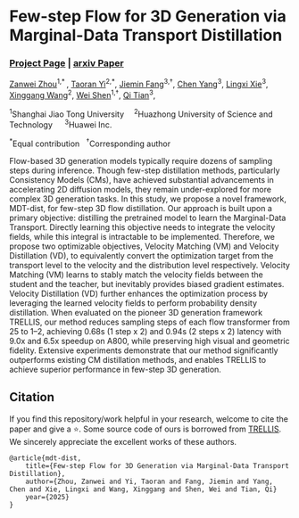 # Few-step Flow for 3D Generation via Marginal-Data Transport Distillation
### [Project Page](https://zanue.github.io/mdt-dist/) | [arxiv Paper](https://arxiv.org)

[Zanwei Zhou](https://github.com/Zanue)<sup>1,* </sup>, [Taoran Yi](https://taoranyi.com/)<sup>2,*</sup>, [Jiemin Fang](https://jaminfong.cn/)<sup>3,&dagger;</sup>, [Chen Yang](https://chensjtu.github.io/)<sup>3</sup>, [Lingxi Xie](http://lingxixie.com/Home.html)<sup>3</sup>, [Xinggang Wang](https://xwcv.github.io/)<sup>2</sup>, [Wei Shen](https://shenwei1231.github.io/)<sup>1,&dagger;</sup>, [Qi Tian](https://www.qitian1987.com/)<sup>3</sup>, 

<sup>1</sup>Shanghai Jiao Tong University &emsp;<sup>2</sup>Huazhong University of Science and Technology &emsp; <sup>3</sup>Huawei Inc. &emsp; 

<sup>*</sup>Equal contribution &nbsp; <sup>&dagger;</sup>Corresponding author</p>


Flow-based 3D generation models typically require dozens of sampling steps during inference. 
Though few-step distillation methods, particularly Consistency Models (CMs), have achieved substantial advancements in accelerating 2D diffusion models, they remain under-explored for more complex 3D generation tasks. 
In this study, we propose a novel framework, MDT-dist, for few-step 3D flow distillation. 
Our approach is built upon a primary objective: distilling the pretrained model to learn the Marginal-Data Transport. 
Directly learning this objective needs to integrate the velocity fields, while this integral is intractable to be implemented. Therefore, we propose two optimizable objectives, Velocity Matching (VM) and Velocity Distillation (VD), to equivalently convert the optimization target from the transport level to the velocity and the distribution level respectively. 
Velocity Matching (VM) learns to stably match the velocity fields between the student and the teacher, but inevitably provides biased gradient estimates. 
Velocity Distillation (VD) further enhances the optimization process by leveraging the learned velocity fields to perform probability density distillation.
When evaluated on the pioneer 3D generation framework TRELLIS, our method reduces sampling steps of each flow transformer from 25 to 1–2, achieving 0.68s (1 step x 2) and 0.94s (2 steps x 2) latency with 9.0x and 6.5x speedup on A800, while preserving high visual and geometric fidelity. 
Extensive experiments demonstrate that our method significantly outperforms existing CM distillation methods, and enables TRELLIS to achieve superior performance in few-step 3D generation. 


## Citation
If you find this repository/work helpful in your research, welcome to cite the paper and give a ⭐.
Some source code of ours is borrowed from [TRELLIS](https://github.com/Microsoft/TRELLIS). We sincerely appreciate the excellent works of these authors.
```
@article{mdt-dist,
    title={Few-step Flow for 3D Generation via Marginal-Data Transport Distillation},
    author={Zhou, Zanwei and Yi, Taoran and Fang, Jiemin and Yang, Chen and Xie, Lingxi and Wang, Xinggang and Shen, Wei and Tian, Qi}
    year={2025}
}
```
